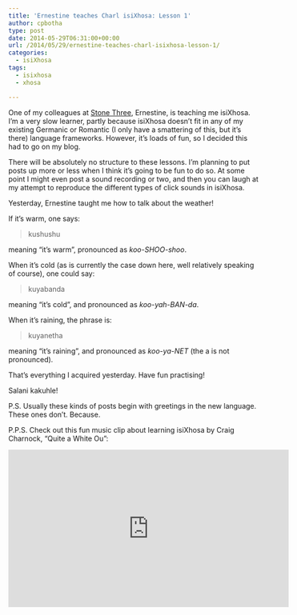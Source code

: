 ```yaml
---
title: 'Ernestine teaches Charl isiXhosa: Lesson 1'
author: cpbotha
type: post
date: 2014-05-29T06:31:00+00:00
url: /2014/05/29/ernestine-teaches-charl-isixhosa-lesson-1/
categories:
  - isiXhosa
tags:
  - isixhosa
  - xhosa

---
```

One of my colleagues at [Stone Three][1], Ernestine, is teaching me isiXhosa. I’m a very slow learner, partly because isiXhosa doesn’t fit in any of my existing Germanic or Romantic (I only have a smattering of this, but it’s there) language frameworks. However, it’s loads of fun, so I decided this had to go on my blog. 

There will be absolutely no structure to these lessons. I’m planning to put posts up more or less when I think it’s going to be fun to do so. At some point I might even post a sound recording or two, and then you can laugh at my attempt to reproduce the different types of click sounds in isiXhosa. 

Yesterday, Ernestine taught me how to talk about the weather! 

If it’s warm, one says: 

> kushushu 

meaning “it’s warm”, pronounced as _koo-SHOO-shoo_. 

When it’s cold (as is currently the case down here, well relatively speaking of course), one could say: 

> kuyabanda 

meaning “it’s cold”, and pronounced as _koo-yah-BAN-da_. 

When it’s raining, the phrase is: 

> kuyanetha 

meaning “it’s raining”, and pronounced as _koo-ya-NET_ (the a is not pronounced). 

That’s everything I acquired yesterday. Have fun practising! 

Salani kakuhle! 

P.S. Usually these kinds of posts begin with greetings in the new language. These ones don’t. Because. 

P.P.S. Check out this fun music clip about learning isiXhosa by Craig Charnock, “Quite a White Ou”: 
<iframe width="560" height="315" src="https://www.youtube.com/embed/vOOCQiKlZ8w" title="YouTube video player" frameborder="0" allow="accelerometer; autoplay; clipboard-write; encrypted-media; gyroscope; picture-in-picture" allowfullscreen></iframe>

 [1]: http://stonethree.com/
